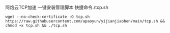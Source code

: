 
阿炮云TCP加速 一键安装管理脚本 快捷命令./tcp.sh
```
wget --no-check-certificate -O tcp.sh https://raw.githubusercontent.com/apaoyun/yijianjiaoben/main/tcp.sh && chmod +x tcp.sh && ./tcp.sh
```
